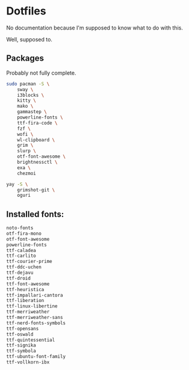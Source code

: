 Dotfiles
========

No documentation because I'm supposed to know what to do with this.

Well, supposed to.

Packages
--------

Probably not fully complete.

```bash
sudo pacman -S \
    sway \
    i3blocks \
    kitty \
    mako \
    gammastep \
    powerline-fonts \
    ttf-fira-code \
    fzf \
    wofi \
    wl-clipboard \
    grim \
    slurp \
    otf-font-awesome \
    brightnessctl \
    exa \
    chezmoi

yay -S \
    grimshot-git \
    oguri
```

## Installed fonts:

```bash
noto-fonts
otf-fira-mono
otf-font-awesome
powerline-fonts
ttf-caladea
ttf-carlito
ttf-courier-prime
ttf-ddc-uchen
ttf-dejavu
ttf-droid
ttf-font-awesome
ttf-heuristica
ttf-impallari-cantora
ttf-liberation
ttf-linux-libertine
ttf-merriweather
ttf-merriweather-sans
ttf-nerd-fonts-symbols
ttf-opensans
ttf-oswald
ttf-quintessential
ttf-signika
ttf-symbola
ttf-ubuntu-font-family
ttf-vollkorn-ibx
```
